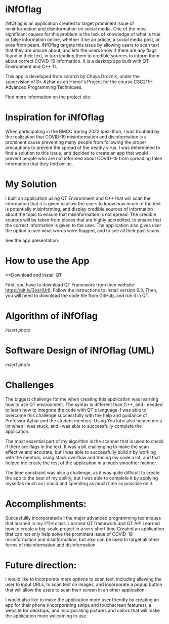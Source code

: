 # iNfOflag

iNfOflag is an application created to target prominent issue of mininformation and disinformation on social media. One of the most significant causes for this problem is the lack of knowledge of what is true or false information online, whether it be an article, a social media post, or eves from peers. iNfOflag targets this issue by allowing users to scan text that they are unsure about, and lets the users know if there are any flags found in their text, in turn leading them to credible sources to inform them about correct COVID-19 information. It is a desktop app built with QT Environment and C++ 11. 


This app is developed from scratch by Chaya Droznik, under the supervision of Dr. Azhar as an Honor's Project for the course CSC211H Advanced Programming Techniques.

Find more information on the project site: 

# Inspiration for iNfOflag 

When participating in the BMCC Spring 2022 Idea-thon, I was troubled by the realization that COVID-19 misinformation and disinformation is a prominent cause preventing many people from following the proper precautions to prevent the spread of the deadly virus. I was determined to find a solution to this issue, and decided to create an app that would prevent people who are not informed about COVID-19 from spreading false information that they find online.


# My Solution

I built an application using QT Environment and C++ that will scan the information that it is given to allow the users to know how much of the text is potentially misinforming, and display credible sources of information about the topic to ensure that misinformation is not spread. The credible sources will be taken from places that are highly accredited, to ensure that the correct information is given to the user. The application also gives user the option to see what words were flagged, and to see all their past scans.

See the app presentation: 

# How to use the App

**Download and install QT

First, you have to download QT Framework from their website: https://bit.ly/3osHUr8. Follow the instructions to install version 6.3.
Then, you will need to download the code file from GitHub, and run it in QT.


# Algorithm of iNfOflag 

*insert photo*

# Software Design of iNfOflag (UML)

*insert photo*

# Challenges

The biggest challenge for me when creating this application was learning how to use QT environment. The syntax is different than C++, and I needed to learn how to integrate the code with QT's language. I was able to overcome this challenge successfully with the help and guidance of Professor Azhar and the student mentors. Using YouTube also helped me a lot when I was stuck, and I was able to successfully complete the application.

The most essential part of my algorithm is the scanner that is used to check if there are flags in the text. It was a bit challenging to make the scan effective and accurate, but I was able to successfully build it by working with the mentors, using stack overflow and tracing my code a lot, and that helped me create the rest of the application in a much smoother manner.

The time constraint was also a challenge, as it was quite difficult to create the app to the best of my ability, but I was able to complete it by applying myselfas much as I could and spending as much time as possible on it.


# Accomplishments:
Succesfullly incorporated all the major advanced programming techniques that learned in my 211H class.
Learned QT framework and QT API
Learned how to create a big-scale project in a very short time 
Created an application that can not only help solve the prominent issue of COVID-19 misinformation and disinformation, but also can be used to target all other forms of misinformation and disinformation

# Future direction:

I would like to incorporate more options to scan text, including allowing the user to input URLs, to scan text on images, and incorporate a popup button that will allow the users to scan their screen in an other application.

I would also like to make the application more user friendly by creating an app for their phone (incorporating swipe and touchscreen features), a website for desktops, and incorporating pictures and colors that will make the application more welcoming to use.
